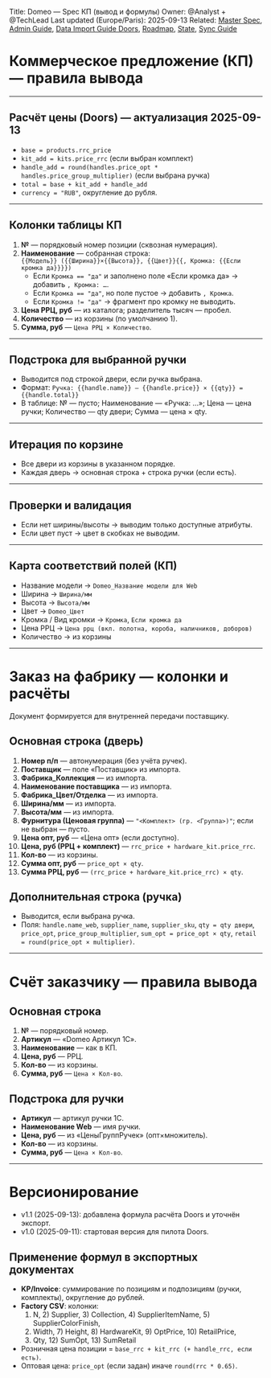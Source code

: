 Title: Domeo — Spec КП (вывод и формулы)
Owner: @Analyst + @TechLead
Last updated (Europe/Paris): 2025-09-13
Related: [Master Spec](./master_spec.md), [Admin Guide](./admin_guide.md), [Data Import Guide Doors](./data_import_guide_doors.md),
         [Roadmap](./roadmap.md), [State](./state.md), [Sync Guide](./sync_guide.md)

# Коммерческое предложение (КП) — правила вывода

---

## Расчёт цены (Doors) — актуализация 2025-09-13
- `base = products.rrc_price`  
- `kit_add = kits.price_rrc` (если выбран комплект)  
- `handle_add = round(handles.price_opt * handles.price_group_multiplier)` (если выбрана ручка)  
- `total = base + kit_add + handle_add`  
- `currency = "RUB"`, округление до рубля.

---

## Колонки таблицы КП
1. **№** — порядковый номер позиции (сквозная нумерация).  
2. **Наименование** — собранная строка:  
   `{{Модель}} ({{Ширина}}×{{Высота}}, {{Цвет}}{{, Кромка: {{Если кромка да}}}})`  
   - Если `Кромка == "да"` и заполнено поле «Если кромка да» → добавить `, Кромка: …`.  
   - Если `Кромка == "да"`, но поле пустое → добавить `, Кромка`.  
   - Если `Кромка != "да"` → фрагмент про кромку не выводить.  
3. **Цена РРЦ, руб** — из каталога; разделитель тысяч — пробел.  
4. **Количество** — из корзины (по умолчанию 1).  
5. **Сумма, руб** — `Цена РРЦ × Количество`.

---

## Подстрока для выбранной ручки
- Выводится под строкой двери, если ручка выбрана.  
- Формат: `Ручка: {{handle.name}} — {{handle.price}} × {{qty}} = {{handle.total}}`  
- В таблице: № — пусто; Наименование — «Ручка: …»; Цена — цена ручки; Количество — qty двери; Сумма — цена × qty.

---

## Итерация по корзине
- Все двери из корзины в указанном порядке.  
- Каждая дверь → основная строка + строка ручки (если есть).

---

## Проверки и валидация
- Если нет ширины/высоты → выводим только доступные атрибуты.  
- Если цвет пуст → цвет в скобках не выводим.

---

## Карта соответствий полей (КП)
- Название модели → `Domeo_Название модели для Web`  
- Ширина → `Ширина/мм`  
- Высота → `Высота/мм`  
- Цвет → `Domeo_Цвет`  
- Кромка / Вид кромки → `Кромка`, `Если кромка да`  
- Цена РРЦ → `Цена ррц (вкл. полотна, короба, наличников, доборов)`  
- Количество → из корзины

---

# Заказ на фабрику — колонки и расчёты

Документ формируется для внутренней передачи поставщику.

## Основная строка (дверь)
1. **Номер п/п** — автонумерация (без учёта ручек).  
2. **Поставщик** — поле «Поставщик» из импорта.  
3. **Фабрика_Коллекция** — из импорта.  
4. **Наименование поставщика** — из импорта.  
5. **Фабрика_Цвет/Отделка** — из импорта.  
6. **Ширина/мм** — из импорта.  
7. **Высота/мм** — из импорта.  
8. **Фурнитура (Ценовая группа)** — `"<Комплект> (гр. <Группа>)"`; если не выбран — пусто.  
9. **Цена опт, руб** — «Цена опт» (если доступно).  
10. **Цена, руб (РРЦ + комплект)** — `rrc_price + hardware_kit.price_rrc`.  
11. **Кол-во** — из корзины.  
12. **Сумма опт, руб** — `price_opt × qty`.  
13. **Сумма РРЦ, руб** — `(rrc_price + hardware_kit.price_rrc) × qty`.

## Дополнительная строка (ручка)
- Выводится, если выбрана ручка.  
- Поля: `handle.name_web`, `supplier_name`, `supplier_sku`, `qty = qty двери`, `price_opt`, `price_group_multiplier`, `sum_opt = price_opt × qty`, `retail = round(price_opt × multiplier)`.

---

# Счёт заказчику — правила вывода

## Основная строка
1. **№** — порядковый номер.  
2. **Артикул** — «Domeo Артикул 1С».  
3. **Наименование** — как в КП.  
4. **Цена, руб** — РРЦ.  
5. **Кол-во** — из корзины.  
6. **Сумма, руб** — `Цена × Кол-во`.

## Подстрока для ручки
- **Артикул** — артикул ручки 1С.  
- **Наименование Web** — имя ручки.  
- **Цена, руб** — из «ЦеныГруппРучек» (опт×множитель).  
- **Кол-во** — из корзины.  
- **Сумма, руб** — `Цена × Кол-во`.

---

# Версионирование
- v1.1 (2025-09-13): добавлена формула расчёта Doors и уточнён экспорт.  
- v1.0 (2025-09-11): стартовая версия для пилота Doors.

## Применение формул в экспортных документах

- **KP/Invoice**: суммирование по позициям и подпозициям (ручки, комплекты), округление до рублей.
- **Factory CSV**: колонки:
  1) N, 2) Supplier, 3) Collection, 4) SupplierItemName, 5) SupplierColorFinish,
  6) Width, 7) Height, 8) HardwareKit, 9) OptPrice, 10) RetailPrice,
  11) Qty, 12) SumOpt, 13) SumRetail
- Розничная цена позиции = `base_rrc + kit_rrc (+ handle_rrc, если есть)`.
- Оптовая цена: `price_opt` (если задан) иначе `round(rrc * 0.65)`.
